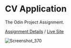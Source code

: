 # CV Application

The Odin Project Assignment.

[Assignment Details](https://www.theodinproject.com/paths/full-stack-javascript/courses/javascript/lessons/cv-application) / [Live Site](https://sanberkhax.github.io/cv-application/)

![Screenshot_370](https://user-images.githubusercontent.com/69405619/158251368-8e3e4fbf-e7fc-49df-99c1-6be8f95b2688.png)
